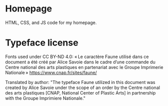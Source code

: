 # Homepage
HTML, CSS, and JS code for my homepage.

# Typeface license
Fonts used under CC BY-ND 4.0:
« Le caractère Faune utilisé dans ce document a été créé par Alice Savoie dans le cadre d’une commande du Centre national des arts plastiques en partenariat avec le Groupe Imprimerie Nationale »
https://www.cnap.fr/sites/faune/

Translated by author:
"The typeface Faune utilized in this document was created by Alice Savoie under the scope of an order by the Centre national des arts plastiques [CNAP, National Center of Plastic Arts] in partnership with the Groupe Imprimiere Nationale."
